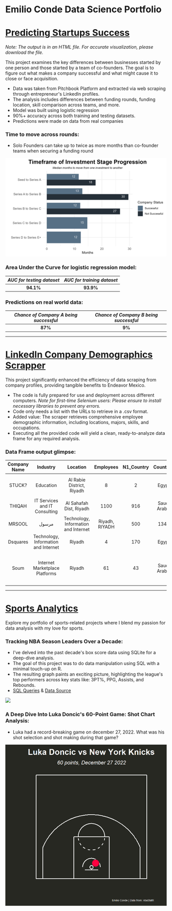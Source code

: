 # Emilio Conde Data Science Portfolio

# [Predicting Startups Success](https://github.com/MrCondeMx/emilio_portfolio/tree/main/Founder-Analysis)
*Note: The output is in an HTML file. For accurate visualization, please download the file.*

This project examines the key differences between businesses started by one person and those started by a team of co-founders. The goal is to figure out what makes a company successful and what might cause it to close or face acquisition. 

* Data was taken from Pitchbook Platform and extracted via web scraping through entrepreneur's LinkedIn profiles.
* The analysis includes differences between funding rounds, funding location, skill comparison across teams, and more.
* Model was built using logistic regression
* 90%+ accuracy across both training and testing datasets.
* Predictions were made on data from real companies

### Time to move across rounds:
* Solo Founders can take up to twice as more months than co-founder teams when securing a funding round

![](Founder-Analysis/Images/RoundTimeframe.jpeg)

### Area Under the Curve for logistic regression model:
| *AUC for testing dataset*| *AUC for training dataset* |
|:-----------------------:|:------------------------:|
|          **94.1%**          |           **93.9%**          |

### Predictions on real world data:
| *Chance of Company A being successful* | *Chance of Company B being successful* |
|:------------------------------------:|:------------------------------------:|
|                  **87%**                 |                  **9%**                  |

-----------------------------------------------------------------------------------------------------------------------------------------------------------------
# [LinkedIn Company Demographics Scrapper](https://github.com/MrCondeMx/emilio_portfolio/tree/main/LinkedIn-Company-Scraper)

This project significantly enhanced the efficiency of data scraping from company profiles, providing tangible benefits to Endeavor Mexico.

* The code is fully prepared for use and deployment across different computers. *Note for first-time Selenium users: Please ensure to install necessary libraries to prevent any errors.*
* Code only needs a list with the URLs to retrieve in a .csv format.
* Added value: The scraper retrieves comprehensive employee demographic information, including locations, majors, skills, and occupations.
* Executing all the provided code will yield a clean, ready-to-analyze data frame for any required analysis.

### Data Frame output glimpse:
| **Company Name** | **Industry** | **Location** | **Employees** | **N1_Country** | **Country1** | **N1_School** | **School1** | **N1_Major** | **Major1** |
|:---:|:---:|:---:|:---:|:---:|:---:|:---:|:---:|:---:|:---:|
| STUCK? | Education	 | Al Rabie District, Riyadh	 | 8 | 2 | Egypt | 4 | University of Oxford | 3 | Teacher Education Multiple Levels |
| THIQAH | IT Services and IT Consulting | Al Sahafah Dist, Riyadh | 1100 | 916 | Saudi Arabia | 218 | King Saud University | 169 | Computer Science |
| MRSOOL | مرسول | Technology, Information and Internet | Riyadh, RIYADH | 500 | 1343 | Saudi Arabia | 37 | King Saud University | 35 | Computer Science |
| Dsquares | Technology, Information and Internet | Riyadh | 4 | 170 | Egypt | 30 | Cairo University | 32 | Computer Science |
| Soum | Internet Marketplace Platforms | Riyadh | 61 | 43 | Saudi Arabia | 11 | King Fahd University of Petroleum & Minerals | 6 | Industrial Engineering |

-----------------------------------
# [Sports Analytics](https://github.com/MrCondeMx/emilio_conde_portfolio/tree/main/Sports%20Analytics)
Explore my portfolio of sports-related projects where I blend my passion for data analysis with my love for sports.

### Tracking NBA Season Leaders Over a Decade:
* I've delved into the past decade's box score data using SQLite for a deep-dive analysis. 
* The goal of this project was to do data manipulation using SQL with a minimal touch-up on R.
* The resulting graph paints an exciting picture, highlighting the league's top performers across key stats like: 3PT%, PPG, Assists, and Rebounds.
* [SQL Queries](https://github.com/MrCondeMx/emilio_conde_portfolio/blob/main/Sports%20Analytics/NBA/nba_season_analysis/SQL%20Queries) &  [Data Source](https://www.kaggle.com/datasets/lukedip/nba-boxscore-dataset)

![](Sports%20Analytics/Images/NBA_SEASON_LEADERS.jpeg)

### A Deep Dive Into Luka Doncic's 60-Point Game: Shot Chart Analysis:
* Luka had a record-breaking game on december 27, 2022. What was his shot selection and shot making during that game? 

![](Sports%20Analytics/Images/lukashotchart.gif)
